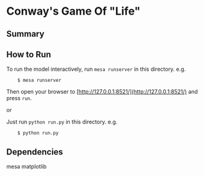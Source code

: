 # Conway's Game Of "Life"

## Summary

## How to Run

To run the model interactively, run ``mesa runserver`` in this directory. e.g.

```
    $ mesa runserver
```

Then open your browser to [http://127.0.0.1:8521/](http://127.0.0.1:8521/) and press ``run``.

or

Just run ``python run.py`` in this directory. e.g.

```
    $ python run.py
```

## Dependencies

mesa
matplotlib
